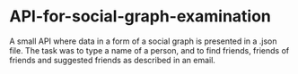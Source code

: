 # API-for-social-graph-examination
A small API where data in a form of a social graph is presented in a .json file. The task was to type a name of a person, and to find friends, friends of friends and suggested friends as described in an email.
